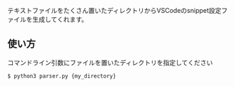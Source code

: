 テキストファイルをたくさん置いたディレクトリからVSCodeのsnippet設定ファイルを生成してくれます。

## 使い方
コマンドライン引数にファイルを置いたディレクトリを指定してください
```shell
$ python3 parser.py {my_directory}
```
